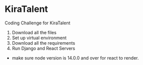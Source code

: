 # KiraTalent
Coding Challenge for KiraTalent

1) Download all the files
2) Set up virtual environment
3) Download all the requirements
4) Run Django and React Servers


* make sure node version is 14.0.0 and over for react to render.